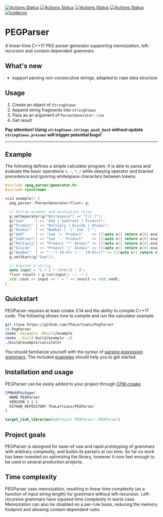 [![Actions Status](https://github.com/TheLartians/PEGParser/workflows/MacOS/badge.svg)](https://github.com/TheLartians/PEGParser/actions)
[![Actions Status](https://github.com/TheLartians/PEGParser/workflows/Windows/badge.svg)](https://github.com/TheLartians/PEGParser/actions)
[![Actions Status](https://github.com/TheLartians/PEGParser/workflows/Ubuntu/badge.svg)](https://github.com/TheLartians/PEGParser/actions)
[![Actions Status](https://github.com/TheLartians/PEGParser/workflows/Style/badge.svg)](https://github.com/TheLartians/PEGParser/actions)
[![codecov](https://codecov.io/gh/TheLartians/PEGParser/branch/master/graph/badge.svg)](https://codecov.io/gh/TheLartians/PEGParser)

# PEGParser

A linear-time C++17 PEG parser generator supporting memoization, left-recursion and context-dependent grammars.

## What's new

- support parsing non-consecutive strings, adapted to rope data structure

## Usage

1. Create an object of `StringViews`
2. Append string fragments into `stringViews` 
3. Pass as an argument of `ParserGenerator::run`
4. Get result

**Pay attention! Using `stringViews.strings.push_back` without update `stringViews.presums` will trigger potential bugs!**

---

## Example

The following defines a simple calculator program. It is able to parse and evaluate the basic operations `+`, `-`, `*`, `/` while obeying operator and bracket precedence and ignoring whitespace characters between tokens.

```c++
#include <peg_parser/generator.h>
#include <iostream>

void example() {
  peg_parser::ParserGenerator<float> g;

  // Define grammar and evaluation rules
  g.setSeparator(g["Whitespace"] << "[\t ]");
  g["Sum"     ] << "Add | Subtract | Product";
  g["Product" ] << "Multiply | Divide | Atomic";
  g["Atomic"  ] << "Number | '(' Sum ')'";
  g["Add"     ] << "Sum '+' Product"    >> [](auto e){ return e[0].evaluate() + e[1].evaluate(); };
  g["Subtract"] << "Sum '-' Product"    >> [](auto e){ return e[0].evaluate() - e[1].evaluate(); };
  g["Multiply"] << "Product '*' Atomic" >> [](auto e){ return e[0].evaluate() * e[1].evaluate(); };
  g["Divide"  ] << "Product '/' Atomic" >> [](auto e){ return e[0].evaluate() / e[1].evaluate(); };
  g["Number"  ] << "'-'? [0-9]+ ('.' [0-9]+)?" >> [](auto e){ return stof(e.string()); };
  g.setStart(g["Sum"]);

  // Execute a string
  auto input = "1 + 2 * (3+4)/2 - 3";
  float result = g.run(input); // -> 5
  std::cout << input << " = " << result << std::endl;
}
```

## Quickstart

PEGParser requires at least cmake 3.14 and the ability to compile C++17 code. The following shows how to compile and run the calculator example.

```bash
git clone https://github.com/TheLartians/PegParser
cd PegParser
cmake -Sexample -Bbuild/example
cmake --build build/example -j8
./build/example/calculator
```

You should familiarize yourself with the syntax of [parsing expression grammars](http://en.wikipedia.org/wiki/Parsing_expression_grammar). The included [examples](example) should help you to get started.

## Installation and usage

PEGParser can be easily added to your project through [CPM.cmake](https://github.com/TheLartians/CPM.cmake).

```cmake
CPMAddPackage(
  NAME PEGParser
  VERSION 2.1.1
  GITHUB_REPOSITORY TheLartians/PEGParser
)

target_link_libraries(myProject PEGParser::PEGParser)
```

## Project goals

PEGParser is designed for ease-of-use and rapid prototyping of grammars with arbitrary complexity, and builds its parsers at run time.
So far no work has been invested on optimizing the library, however it runs fast enough to be used in several production projects.

## Time complexity

PEGParser uses memoization, resulting in linear time complexity (as a function of input string length) for grammars without left-recursion.
Left-recursive grammars have squared time complexity in worst case.
Memoization can also be disabled on a per-rule basis, reducing the memory footprint and allowing context-dependent rules.
